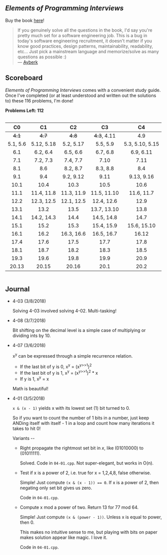 ## *Elements of Programming Interviews*

Buy the book [here](https://smile.amazon.com/gp/product/1479274836/ref=od_aui_detailpages00?ie=UTF8&psc=1)!

> If you genuinely solve all the questions in the book, I'd say you're pretty much set for a software engineering job. This is a bug in today's software engineering recruitment, it doesn't matter if you know good practices, design patterns, maintainability, readability, etc... Just pick a mainstream language and memorize/solve as many questions as possible :) 
<br> &mdash; [Ayberk](https://www.goodreads.com/review/show/1139511605)

## Scoreboard

*Elements of Programming Interviews* comes with a convenient study guide. Once I've completed (or at least understood and written out the solutions to) these 116 problems, I'm done!

**Problems Left: 112**

<center>
<div style="overflow-x:auto">
<table style="width:100%">
  <thead>
    <tr>
      <th style="text-align: center">C0</th>
      <th style="text-align: center">C1</th>
      <th style="text-align: center">C2</th>
      <th style="text-align: center">C3</th>
      <th style="text-align: center">C4</th>
    </tr>
  </thead>
  <tbody>
    <tr>
      <td style="text-align: center"><s>4.1</s></td>
      <td style="text-align: center"><s>4.7</s></td>
      <td style="text-align: center"><s>4.8</s></td>
      <td style="text-align: center"><s>4.3</s>, 4.11</td>
      <td style="text-align: center">4.9</td>
    </tr>
    <tr>
      <td style="text-align: center">5.1, 5.6</td>
      <td style="text-align: center">5.12, 5.18</td>
      <td style="text-align: center">5.2, 5.17</td>
      <td style="text-align: center">5.5, 5.9</td>
      <td style="text-align: center">5.3, 5.10, 5.15</td>
    </tr>
    <tr>
      <td style="text-align: center">6.1</td>
      <td style="text-align: center">6.2, 6.4</td>
      <td style="text-align: center">6.5, 6.6</td>
      <td style="text-align: center">6.7, 6.8</td>
      <td style="text-align: center">6.9, 6.11</td>
    </tr>
    <tr>
      <td style="text-align: center">7.1</td>
      <td style="text-align: center">7.2, 7.3</td>
      <td style="text-align: center">7.4, 7.7</td>
      <td style="text-align: center">7.10</td>
      <td style="text-align: center">7.11</td>
    </tr>
    <tr>
      <td style="text-align: center">8.1</td>
      <td style="text-align: center">8.6</td>
      <td style="text-align: center">8.2, 8.7</td>
      <td style="text-align: center">8.3, 8.8</td>
      <td style="text-align: center">8.4</td>
    </tr>
    <tr>
      <td style="text-align: center">9.1</td>
      <td style="text-align: center">9.4</td>
      <td style="text-align: center">9.2, 9.12</td>
      <td style="text-align: center">9.11</td>
      <td style="text-align: center">9.13, 9.16</td>
    </tr>
    <tr>
      <td style="text-align: center">10.1</td>
      <td style="text-align: center">10.4</td>
      <td style="text-align: center">10.3</td>
      <td style="text-align: center">10.5</td>
      <td style="text-align: center">10.6</td>
    </tr>
    <tr>
      <td style="text-align: center">11.1</td>
      <td style="text-align: center">11.4, 11.8</td>
      <td style="text-align: center">11.3, 11.9</td>
      <td style="text-align: center">11.5, 11.10</td>
      <td style="text-align: center">11.6, 11.7</td>
    </tr>
    <tr>
      <td style="text-align: center">12.2</td>
      <td style="text-align: center">12.3, 12.5</td>
      <td style="text-align: center">12.1, 12.5</td>
      <td style="text-align: center">12.4, 12.6</td>
      <td style="text-align: center">12.9</td>
    </tr>
    <tr>
      <td style="text-align: center">13.1</td>
      <td style="text-align: center">13.2</td>
      <td style="text-align: center">13.5</td>
      <td style="text-align: center">13.7, 13.10</td>
      <td style="text-align: center">13.8</td>
    </tr>
    <tr>
      <td style="text-align: center">14.1</td>
      <td style="text-align: center">14.2, 14.3</td>
      <td style="text-align: center">14.4</td>
      <td style="text-align: center">14.5, 14.8</td>
      <td style="text-align: center">14.7</td>
    </tr>
    <tr>
      <td style="text-align: center">15.1</td>
      <td style="text-align: center">15.2</td>
      <td style="text-align: center">15.3</td>
      <td style="text-align: center">15.4, 15.9</td>
      <td style="text-align: center">15.6, 15.10</td>
    </tr>
    <tr>
      <td style="text-align: center">16.1</td>
      <td style="text-align: center">16.2</td>
      <td style="text-align: center">16.3, 16.6</td>
      <td style="text-align: center">16.5, 16.7</td>
      <td style="text-align: center">16.12</td>
    </tr>
    <tr>
      <td style="text-align: center">17.4</td>
      <td style="text-align: center">17.6</td>
      <td style="text-align: center">17.5</td>
      <td style="text-align: center">17.7</td>
      <td style="text-align: center">17.8</td>
    </tr>
    <tr>
      <td style="text-align: center">18.1</td>
      <td style="text-align: center">18.7</td>
      <td style="text-align: center">18.2</td>
      <td style="text-align: center">18.3</td>
      <td style="text-align: center">18.5</td>
    </tr>
    <tr>
      <td style="text-align: center">19.3</td>
      <td style="text-align: center">19.6</td>
      <td style="text-align: center">19.8</td>
      <td style="text-align: center">19.9</td>
      <td style="text-align: center">20.9</td>
    </tr>
    <tr>
      <td style="text-align: center">20.13</td>
      <td style="text-align: center">20.15</td>
      <td style="text-align: center">20.16</td>
      <td style="text-align: center">20.1</td>
      <td style="text-align: center">20.2</td>
    </tr>
  </tbody>
</table>
</div>
</center>

## Journal

* 4-03 (3/8/2018)

  Solving 4-03 involved solving 4-02. Multi-tasking!

* 4-08 (3/7/2018)

  Bit shifting on the decimal level is a simple case of multiplying or dividing ints by 10.

* 4-07 (3/6/2018)

	x<sup>y</sup> can be expressed through a simple recurrence relation.

	* If the last bit of y is 0, x<sup>y</sup> = (x<sup>y\>\>1</sup>)<sup>2</sup>
	* If the last bit of y is 1, x<sup>y</sup> = (x<sup>y\>\>1</sup>)<sup>2</sup> \* x
	* If y is 1, x<sup>y</sup> = x

	Math is beautiful!

* 4-01 (3/5/2018)

  `x & (x - 1)` yields x with its lowest set (1) bit turned to 0.

  So if you want to count the number of 1 bits in a number, just keep ANDing itself with itself - 1 in a loop and count how many iterations it takes to hit 0!

  Variants --

  * Right propagate the rightmost set bit in *x*, like (01010000) to (01011111).

    Solved. Code in `04-01.cpp`. Not super-elegant, but works in O(n).

  * Test if x is a power of 2, i.e. true for x = 1,2,4,8, false otherwise.

    Simple! Just compute `(x & (x - 1)) == 0`. If x is a power of 2, then negating only set bit gives us zero.

    Code in `04-01.cpp`.

  * Compute x mod a power of two. Return 13 for 77 mod 64.

    Simple! Just compute `(x & (power - 1))`. Unless x is equal to power, then 0.

    This makes no intuitive sense to me, but playing with bits on paper makes solution appear like magic. I love it.

    Code in `04-01.cpp`.